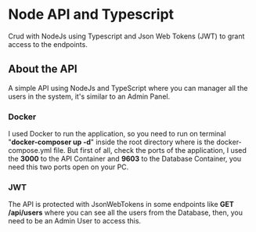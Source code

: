 # Node API and Typescript

Crud with NodeJs using Typescript and Json Web Tokens (JWT) to grant access to the endpoints.

## About the API

A simple API using NodeJs and TypeScript where you can manager all the users in the system, it's similar to an Admin Panel.

### Docker

I used Docker to run the application, so you need to run on terminal "<strong>docker-composer up -d</strong>" inside the root directory where is the docker-compose.yml file. But first of all, check the ports of the application, I used the <strong>3000</strong> to the API Container and <strong>9603</strong> to the Database Container, you need this two ports open on your PC.

### JWT

The API is protected with JsonWebTokens in some endpoints like <strong>GET /api/users</strong> where you can see all the users from the Database, then, you need to be an Admin User to access this.
